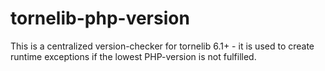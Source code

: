 # tornelib-php-version

This is a centralized version-checker for tornelib 6.1+ - it is used to create runtime exceptions if the lowest PHP-version is not fulfilled. 
